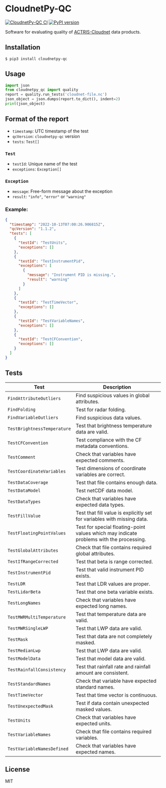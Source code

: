 # CloudnetPy-QC

[![CloudnetPy-QC CI](https://github.com/actris-cloudnet/cloudnetpy-qc/actions/workflows/test.yml/badge.svg)](https://github.com/actris-cloudnet/cloudnetpy-qc/actions/workflows/test.yml)
[![PyPI version](https://badge.fury.io/py/cloudnetpy-qc.svg)](https://badge.fury.io/py/cloudnetpy-qc)

Software for evaluating quality of [ACTRIS-Cloudnet](https://cloudnet.fmi.fi) data products.

## Installation

```shell
$ pip3 install cloudnetpy-qc
```

## Usage

```python
import json
from cloudnetpy_qc import quality
report = quality.run_tests('cloudnet-file.nc')
json_object = json.dumps(report.to_dict(), indent=2)
print(json_object)
```

## Format of the report

- `timestamp`: UTC timestamp of the test
- `qcVersion`: `cloudnetpy-qc` version
- `tests`: `Test[]`

### `Test`

- `testId`: Unique name of the test
- `exceptions`: `Exception[]`

### `Exception`

- `message`: Free-form message about the exception
- `result`: `"info"`, `"error"` or `"warning"`

### Example:

```json
{
  "timestamp": "2022-10-13T07:00:26.906815Z",
  "qcVersion": "1.1.2",
  "tests": [
    {
      "testId": "TestUnits",
      "exceptions": []
    },
    {
      "testId": "TestInstrumentPid",
      "exceptions": [
        {
          "message": "Instrument PID is missing.",
          "result": "warning"
        }
      ]
    },
    {
      "testId": "TestTimeVector",
      "exceptions": []
    },
    {
      "testId": "TestVariableNames",
      "exceptions": []
    },
    {
      "testId": "TestCFConvention",
      "exceptions": []
    }
  ]
}
```

## Tests

| Test                        | Description                                                                             |
| --------------------------- | --------------------------------------------------------------------------------------- |
| `FindAttributeOutliers`     | Find suspicious values in global attributes.                                            |
| `FindFolding`               | Test for radar folding.                                                                 |
| `FindVariableOutliers`      | Find suspicious data values.                                                            |
| `TestBrightnessTemperature` | Test that brightness temperature data are valid.                                        |
| `TestCFConvention`          | Test compliance with the CF metadata conventions.                                       |
| `TestComment`               | Check that variables have expected comments.                                            |
| `TestCoordinateVariables`   | Test dimensions of coordinate variables are correct.                                    |
| `TestDataCoverage`          | Test that file contains enough data.                                                    |
| `TestDataModel`             | Test netCDF data model.                                                                 |
| `TestDataTypes`             | Check that variables have expected data types.                                          |
| `TestFillValue`             | Test that fill value is explicitly set for variables with missing data.                 |
| `TestFloatingPointValues`   | Test for special floating-point values which may indicate problems with the processing. |
| `TestGlobalAttributes`      | Check that file contains required global attributes.                                    |
| `TestIfRangeCorrected`      | Test that beta is range corrected.                                                      |
| `TestInstrumentPid`         | Test that valid instrument PID exists.                                                  |
| `TestLDR`                   | Test that LDR values are proper.                                                        |
| `TestLidarBeta`             | Test that one beta variable exists.                                                     |
| `TestLongNames`             | Check that variables have expected long names.                                          |
| `TestMWRMultiTemperature`   | Test that temperature data are valid.                                                   |
| `TestMWRSingleLWP`          | Test that LWP data are valid.                                                           |
| `TestMask`                  | Test that data are not completely masked.                                               |
| `TestMedianLwp`             | Test that LWP data are valid.                                                           |
| `TestModelData`             | Test that model data are valid.                                                         |
| `TestRainfallConsistency`   | Test that rainfall rate and rainfall amount are consistent.                             |
| `TestStandardNames`         | Check that variable have expected standard names.                                       |
| `TestTimeVector`            | Test that time vector is continuous.                                                    |
| `TestUnexpectedMask`        | Test if data contain unexpected masked values.                                          |
| `TestUnits`                 | Check that variables have expected units.                                               |
| `TestVariableNames`         | Check that file contains required variables.                                            |
| `TestVariableNamesDefined`  | Check that variables have expected names.                                               |

## License

MIT
